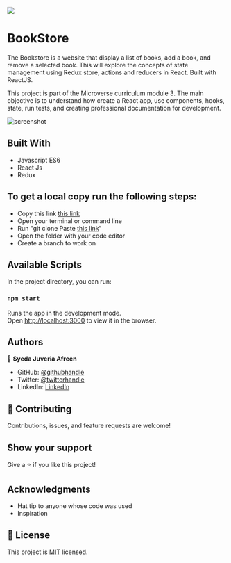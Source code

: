 ![](https://img.shields.io/badge/Microverse-blueviolet)

# BookStore

The Bookstore is a website that display a list of books, add a book, and remove a selected book. This will explore the concepts of state management using Redux store, actions and reducers in React. Built with ReactJS.

This project is part of the Microverse curriculum module 3. The main objective is to understand how create a React app, use components, hooks, state, run tests, and creating professional documentation for development.

![screenshot](img/style.png)


## Built With

- Javascript ES6
- React Js
- Redux

## To get a local copy run the following steps:
- Copy this link [this link]()
- Open your terminal or command line
- Run "git clone Paste [this link]()"
- Open the folder with your code editor
- Create a branch to work on

## Available Scripts

In the project directory, you can run:

### `npm start`

Runs the app in the development mode.\
Open [http://localhost:3000](http://localhost:3000) to view it in the browser.



## Authors

👤 **Syeda Juveria Afreen**

- GitHub: [@githubhandle](https://github.com/sja-thedude)
- Twitter: [@twitterhandle](https://twitter.com/sja_thedude)
- LinkedIn: [LinkedIn](https://www.linkedin.com/in/)

## 🤝 Contributing

Contributions, issues, and feature requests are welcome!

## Show your support

Give a ⭐️ if you like this project!

## Acknowledgments

- Hat tip to anyone whose code was used
- Inspiration

## 📝 License

This project is [MIT](./MIT.md) licensed.
